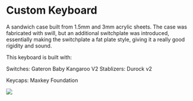 # Custom Keyboard

A sandwich case built from 1.5mm and 3mm acrylic sheets.
The case was fabricated with swill, but an additional switchplate was introduced, essentially making the switchplate a fat plate style, giving it a really good rigidity and sound.

This keyboard is built with:

Switches: Gateron Baby Kangaroo V2
Stablizers: Durock v2


Keycaps: Maxkey Foundation 


![](thekeyboard.png)